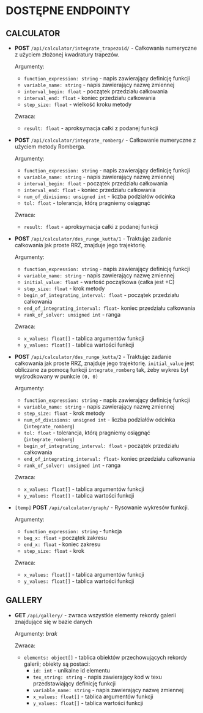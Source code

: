 # DOSTĘPNE ENDPOINTY
## CALCULATOR
* **POST** `/api/calculator/integrate_trapezoid/` - Całkowania numeryczne z użyciem złożonej kwadratury trapezów.
    
    Argumenty:
    * `function_expression: string` - napis zawierający definicję funkcji
    * `variable_name: string` - napis zawierający nazwę zmiennej
    * `interval_begin: float` - początek przedziału całkowania
    * `interval_end: float` - koniec przedziału całkowania
    * `step_size: float` - wielkość kroku metody
    
    Zwraca:
    * `result: float` - aproksymacja całki z podanej funkcji

  
* **POST** `/api/calculator/integrate_romberg/` - Całkowanie numeryczne z użyciem metody Romberga.
    
    Argumenty:
    * `function_expression: string` - napis zawierający definicję funkcji
    * `variable_name: string` - napis zawierający nazwę zmiennej
    * `interval_begin: float` - początek przedziału całkowania
    * `interval_end: float` - koniec przedziału całkowania
    * `num_of_divisions: unsigned int` - liczba podziałów odcinka
    * `tol: float` - tolerancja, którą pragniemy osiągnąć

    Zwraca:
    * `result: float` - aproksymacja całki z podanej funkcji


* **POST** `/api/calculator/des_runge_kutta/1` - Traktując zadanie całkowania jak proste RRZ, znajduje jego trajektorię.

    Argumenty:
    * `function_expression: string` - napis zawierający definicję funkcji
    * `variable_name: string` - napis zawierający nazwę zmiennej
    * `initial_value: float` - wartość początkowa (całka jest +C)
    * `step_size: float` - krok metody
    * `begin_of_integrating_interval: float` - początek przedziału całkowania
    * `end_of_integrating_interval: float`- koniec przedziału całkowania
    * `rank_of_solver: unsigned int` - ranga

    Zwraca:
    * `x_values: float[]` - tablica argumentów funkcji
    * `y_values: float[]` - tablica wartości funkcji


* **POST** `/api/calculator/des_runge_kutta/2` - Traktując zadanie całkowania jak proste RRZ, znajduje jego trajektorię. 
`initial_value` jest obliczane za pomocą funkcji `integrate_romberg` tak, żeby wykres był wyśrodkowany w punkcie `(0, 0)`

    Argumenty:
    * `function_expression: string` - napis zawierający definicję funkcji
    * `variable_name: string` - napis zawierający nazwę zmiennej
    * `step_size: float` - krok metody
    * `num_of_divisions: unsigned int` - liczba podziałów odcinka (`integrate_romberg`)
    * `tol: float` - tolerancja, którą pragniemy osiągnąć (`integrate_romberg`)
    * `begin_of_integrating_interval: float` - początek przedziału całkowania
    * `end_of_integrating_interval: float`- koniec przedziału całkowania
    * `rank_of_solver: unsigned int` - ranga

    Zwraca:
    * `x_values: float[]` - tablica argumentów funkcji
    * `y_values: float[]` - tablica wartości funkcji


* `[temp]` **POST** `/api/calculator/graph/` - Rysowanie wykresów funkcji.

    Argumenty:
    * `function_expression: string` - funkcja
    * `beg_x: float` - początek zakresu
    * `end_x: float` - koniec zakresu
    * `step_size: float` - krok
  
    Zwraca:
    * `x_values: float[]` - tablica argumentów funkcji
    * `y_values: float[]` - tablica wartości funkcji

## GALLERY
* **GET** `/api/gallery/` - zwraca wszystkie elementy rekordy galerii znajdujące się w bazie danych

    Argumenty: *brak*
  
    Zwraca:
    * `elements: object[]` - tablica obiektów przechowujących rekordy galerii; obiekty są postaci:
      * `id: int` - unikalne id elementu
      * `tex_string: string` - napis zawierający kod w texu przedstawiający definicję funkcji
      * `variable_name: string` - napis zawierający nazwę zmiennej
      * `x_values: float[]` - tablica argumentów funkcji
      * `y_values: float[]` - tablica wartości funkcji